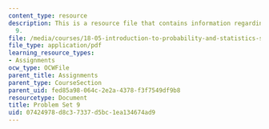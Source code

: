 ```yaml
---
content_type: resource
description: This is a resource file that contains information regarding problem set
  9.
file: /media/courses/18-05-introduction-to-probability-and-statistics-spring-2014/07424978d8c37337d5bc1ea134674ad9_MIT18_05S14_ps9.pdf
file_type: application/pdf
learning_resource_types:
- Assignments
ocw_type: OCWFile
parent_title: Assignments
parent_type: CourseSection
parent_uid: fed85a98-064c-2e2a-4378-f3f7549df9b8
resourcetype: Document
title: Problem Set 9
uid: 07424978-d8c3-7337-d5bc-1ea134674ad9
---
```

